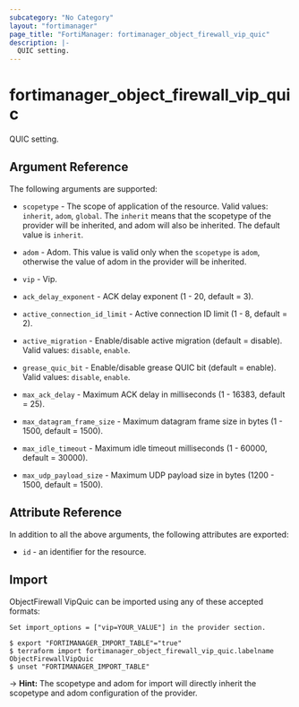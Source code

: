 ```yaml
---
subcategory: "No Category"
layout: "fortimanager"
page_title: "FortiManager: fortimanager_object_firewall_vip_quic"
description: |-
  QUIC setting.
---
```


# fortimanager_object_firewall_vip_quic
QUIC setting.

## Argument Reference


The following arguments are supported:

* `scopetype` - The scope of application of the resource. Valid values: `inherit`, `adom`, `global`. The `inherit` means that the scopetype of the provider will be inherited, and adom will also be inherited. The default value is `inherit`.
* `adom` - Adom. This value is valid only when the `scopetype` is `adom`, otherwise the value of adom in the provider will be inherited.
* `vip` - Vip.

* `ack_delay_exponent` - ACK delay exponent (1 - 20, default = 3).
* `active_connection_id_limit` - Active connection ID limit (1 - 8, default = 2).
* `active_migration` - Enable/disable active migration (default = disable). Valid values: `disable`, `enable`.

* `grease_quic_bit` - Enable/disable grease QUIC bit (default = enable). Valid values: `disable`, `enable`.

* `max_ack_delay` - Maximum ACK delay in milliseconds (1 - 16383, default = 25).
* `max_datagram_frame_size` - Maximum datagram frame size in bytes (1 - 1500, default = 1500).
* `max_idle_timeout` - Maximum idle timeout milliseconds (1 - 60000, default = 30000).
* `max_udp_payload_size` - Maximum UDP payload size in bytes (1200 - 1500, default = 1500).


## Attribute Reference

In addition to all the above arguments, the following attributes are exported:
* `id` - an identifier for the resource.

## Import

ObjectFirewall VipQuic can be imported using any of these accepted formats:
```
Set import_options = ["vip=YOUR_VALUE"] in the provider section.

$ export "FORTIMANAGER_IMPORT_TABLE"="true"
$ terraform import fortimanager_object_firewall_vip_quic.labelname ObjectFirewallVipQuic
$ unset "FORTIMANAGER_IMPORT_TABLE"
```
-> **Hint:** The scopetype and adom for import will directly inherit the scopetype and adom configuration of the provider.

